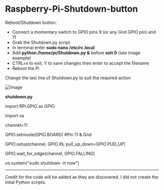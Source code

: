 # Raspberry-Pi-Shutdown-button
Reboot/Shutdown button:
* Connect a momentary switch to GPIO pins 9 (or any Gnd GPIO pin) and 11
* Grab the Shutdown.py script
* In terminal enter **sudo nano /etc/rc.local**
* Add **python /home/pi/Shutdown.py &** before  **exit 0** (see image example)
* CTRL+x to exit, Y to save changes then enter to accept the filename
* Reboot the Pi

Change the last line of Shutdown.py to suit
the required action

![image](https://github.com/Mraanderson/Raspberry-Pi-Shutdown-button/assets/25564127/d7672b3a-ff1c-43f5-99a6-028757580ebb)


**shutdown.py**

import RPi.GPIO as GPIO

import os

channel=11

GPIO.setmode(GPIO.BOARD)
#Pin 11 & Gnd

GPIO.setup(channel, GPIO.IN, pull_up_down=GPIO.PUD_UP)

GPIO.wait_for_edge(channel, GPIO.FALLING)

os.system("sudo shutdown -h now")

---

Credit for the code will be added as they are discovered. I did not create the intial Python scripts.
